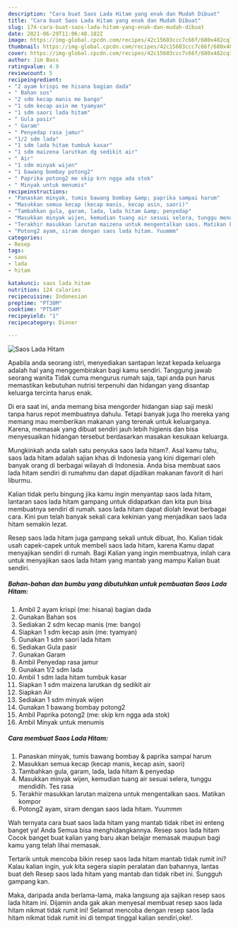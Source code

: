 ```yaml
---
description: "Cara buat Saos Lada Hitam yang enak dan Mudah Dibuat"
title: "Cara buat Saos Lada Hitam yang enak dan Mudah Dibuat"
slug: 174-cara-buat-saos-lada-hitam-yang-enak-dan-mudah-dibuat
date: 2021-06-29T11:06:48.182Z
image: https://img-global.cpcdn.com/recipes/42c15603ccc7c66f/680x482cq70/saos-lada-hitam-foto-resep-utama.jpg
thumbnail: https://img-global.cpcdn.com/recipes/42c15603ccc7c66f/680x482cq70/saos-lada-hitam-foto-resep-utama.jpg
cover: https://img-global.cpcdn.com/recipes/42c15603ccc7c66f/680x482cq70/saos-lada-hitam-foto-resep-utama.jpg
author: Jim Bass
ratingvalue: 4.9
reviewcount: 5
recipeingredient:
- "2 ayam krispi me hisana bagian dada"
- " Bahan sos"
- "2 sdm kecap manis me bango"
- "1 sdm kecap asin me tyamyan"
- "1 sdm saori lada hitam"
- " Gula pasir"
- " Garam"
- " Penyedap rasa jamur"
- "1/2 sdm lada"
- "1 sdm lada hitam tumbuk kasar"
- "1 sdm maizena larutkan dg sedikit air"
- " Air"
- "1 sdm minyak wijen"
- "1 bawang bombay potong2"
- " Paprika potong2 me skip krn ngga ada stok"
- " Minyak untuk menumis"
recipeinstructions:
- "Panaskan minyak, tumis bawang bombay &amp; paprika sampai harum"
- "Masukkan semua kecap (kecap manis, kecap asin, saori)"
- "Tambahkan gula, garam, lada, lada hitam &amp; penyedap"
- "Masukkan minyak wijen, kemudian tuang air sesuai selera, tunggu mendidih. Tes rasa"
- "Terakhir masukkan larutan maizena untuk mengentalkan saos. Matikan kompor"
- "Potong2 ayam, siram dengan saos lada hitam. Yuummm"
categories:
- Resep
tags:
- saos
- lada
- hitam

katakunci: saos lada hitam 
nutrition: 124 calories
recipecuisine: Indonesian
preptime: "PT30M"
cooktime: "PT54M"
recipeyield: "1"
recipecategory: Dinner

---
```



![Saos Lada Hitam](https://img-global.cpcdn.com/recipes/42c15603ccc7c66f/680x482cq70/saos-lada-hitam-foto-resep-utama.jpg)

Apabila anda seorang istri, menyediakan santapan lezat kepada keluarga adalah hal yang menggembirakan bagi kamu sendiri. Tanggung jawab seorang  wanita Tidak cuma mengurus rumah saja, tapi anda pun harus memastikan kebutuhan nutrisi terpenuhi dan hidangan yang disantap keluarga tercinta harus enak.

Di era  saat ini, anda memang bisa mengorder hidangan siap saji meski tanpa harus repot membuatnya dahulu. Tetapi banyak juga lho mereka yang memang mau memberikan makanan yang terenak untuk keluarganya. Karena, memasak yang dibuat sendiri jauh lebih higienis dan bisa menyesuaikan hidangan tersebut berdasarkan masakan kesukaan keluarga. 



Mungkinkah anda salah satu penyuka saos lada hitam?. Asal kamu tahu, saos lada hitam adalah sajian khas di Indonesia yang kini digemari oleh banyak orang di berbagai wilayah di Indonesia. Anda bisa membuat saos lada hitam sendiri di rumahmu dan dapat dijadikan makanan favorit di hari liburmu.

Kalian tidak perlu bingung jika kamu ingin menyantap saos lada hitam, lantaran saos lada hitam gampang untuk didapatkan dan kita pun bisa membuatnya sendiri di rumah. saos lada hitam dapat diolah lewat berbagai cara. Kini pun telah banyak sekali cara kekinian yang menjadikan saos lada hitam semakin lezat.

Resep saos lada hitam juga gampang sekali untuk dibuat, lho. Kalian tidak usah capek-capek untuk membeli saos lada hitam, karena Kamu dapat menyajikan sendiri di rumah. Bagi Kalian yang ingin membuatnya, inilah cara untuk menyajikan saos lada hitam yang mantab yang mampu Kalian buat sendiri.

<!--inarticleads1-->

##### Bahan-bahan dan bumbu yang dibutuhkan untuk pembuatan Saos Lada Hitam:

1. Ambil 2 ayam krispi (me: hisana) bagian dada
1. Gunakan  Bahan sos
1. Sediakan 2 sdm kecap manis (me: bango)
1. Siapkan 1 sdm kecap asin (me: tyamyan)
1. Gunakan 1 sdm saori lada hitam
1. Sediakan  Gula pasir
1. Gunakan  Garam
1. Ambil  Penyedap rasa jamur
1. Gunakan 1/2 sdm lada
1. Ambil 1 sdm lada hitam tumbuk kasar
1. Siapkan 1 sdm maizena larutkan dg sedikit air
1. Siapkan  Air
1. Sediakan 1 sdm minyak wijen
1. Gunakan 1 bawang bombay potong2
1. Ambil  Paprika potong2 (me: skip krn ngga ada stok)
1. Ambil  Minyak untuk menumis




<!--inarticleads2-->

##### Cara membuat Saos Lada Hitam:

1. Panaskan minyak, tumis bawang bombay &amp; paprika sampai harum
1. Masukkan semua kecap (kecap manis, kecap asin, saori)
1. Tambahkan gula, garam, lada, lada hitam &amp; penyedap
1. Masukkan minyak wijen, kemudian tuang air sesuai selera, tunggu mendidih. Tes rasa
1. Terakhir masukkan larutan maizena untuk mengentalkan saos. Matikan kompor
1. Potong2 ayam, siram dengan saos lada hitam. Yuummm




Wah ternyata cara buat saos lada hitam yang mantab tidak ribet ini enteng banget ya! Anda Semua bisa menghidangkannya. Resep saos lada hitam Cocok banget buat kalian yang baru akan belajar memasak maupun bagi kamu yang telah lihai memasak.

Tertarik untuk mencoba bikin resep saos lada hitam mantab tidak rumit ini? Kalau kalian ingin, yuk kita segera siapin peralatan dan bahannya, lantas buat deh Resep saos lada hitam yang mantab dan tidak ribet ini. Sungguh gampang kan. 

Maka, daripada anda berlama-lama, maka langsung aja sajikan resep saos lada hitam ini. Dijamin anda gak akan menyesal membuat resep saos lada hitam nikmat tidak rumit ini! Selamat mencoba dengan resep saos lada hitam nikmat tidak rumit ini di tempat tinggal kalian sendiri,oke!.

